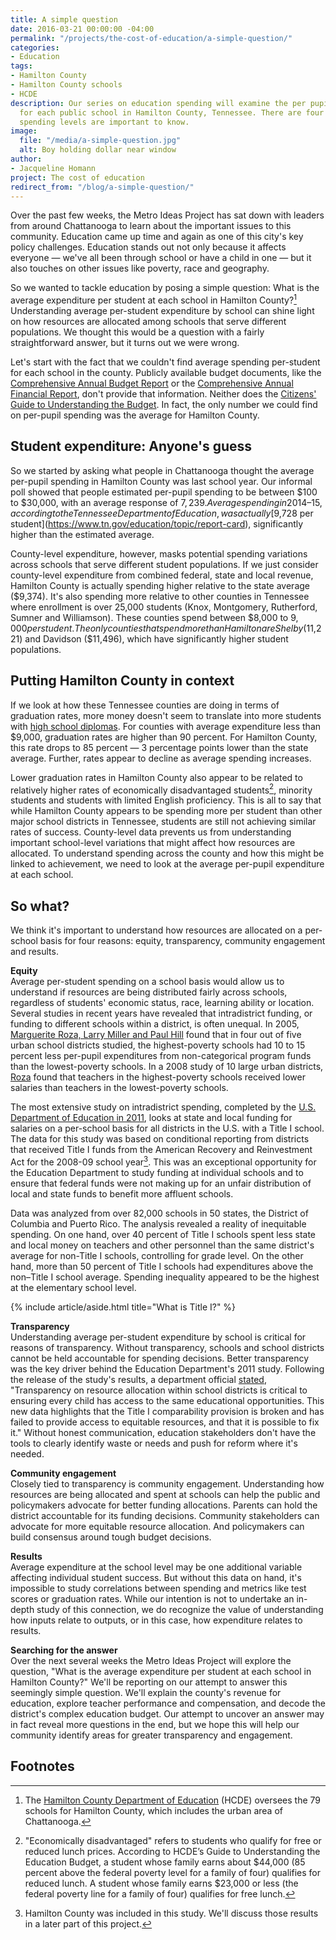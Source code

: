 ```yaml
---
title: A simple question
date: 2016-03-21 00:00:00 -04:00
permalink: "/projects/the-cost-of-education/a-simple-question/"
categories:
- Education
tags:
- Hamilton County
- Hamilton County schools
- HCDE
description: Our series on education spending will examine the per pupil expenditure
  for each public school in Hamilton County, Tennessee. There are four reasons those
  spending levels are important to know.
image:
  file: "/media/a-simple-question.jpg"
  alt: Boy holding dollar near window
author:
- Jacqueline Homann
project: The cost of education
redirect_from: "/blog/a-simple-question/"
---
```


Over the past few weeks, the Metro Ideas Project has sat down with leaders from around Chattanooga to learn about the important issues to this community. Education came up time and again as one of this city's key policy challenges. Education stands out not only because it affects everyone — we've all been through school or have a child in one — but it also touches on other issues like poverty, race and geography. 

So we wanted to tackle education by posing a simple question: What is the average expenditure per student at each school in Hamilton County?[^1] Understanding average per-student expenditure by school can shine light on how resources are allocated among schools that serve different populations. We thought this would be a question with a fairly straightforward answer, but it turns out we were wrong. 

Let's start with the fact that we couldn't find average spending per-student for each school in the county. Publicly available budget documents, like the [Comprehensive Annual Budget Report](http://www.hamiltontn.gov/pdf/cabr/2015/FY15CABR.pdf) or the [Comprehensive Annual Financial Report](http://www.hamiltontn.gov/PDF/CAFR/2015/2015CAFR.pdf), don't provide that information. Neither does the [Citizens' Guide to Understanding the Budget](http://www.pefchattanooga.org/wp-content/uploads/2015/06/HCDE_budget-guide_051515.pdf). In fact, the only number we could find on per-pupil spending was the average for Hamilton County.

## Student expenditure: Anyone's guess

So we started by asking what people in Chattanooga thought the average per-pupil spending in Hamilton County was last school year. Our informal poll showed that people estimated per-pupil spending to be between $100 to $30,000, with an average response of $7,239. Average spending in 2014–15, according to the Tennessee Department of Education, was actually [$9,728 per student](https://www.tn.gov/education/topic/report-card), significantly higher than the  estimated average. 

County-level expenditure, however, masks potential spending variations across schools that serve different student populations. If we just consider county-level expenditure from combined federal, state and local revenue, Hamilton County is actually spending higher relative to the state average ($9,374). It's also spending more relative to other counties in Tennessee where enrollment is over 25,000 students (Knox, Montgomery, Rutherford, Sumner and Williamson). These counties spend between $8,000 to $9,000 per student. The only counties that spend more than Hamilton are Shelby ($11,221) and Davidson ($11,496), which have significantly higher student populations.

## Putting Hamilton County in context

If we look at how these Tennessee counties are doing in terms of graduation rates, more money doesn't seem to translate into more students with [high school diplomas](https://www.tn.gov/education/topic/data-downloads). For counties with average expenditure less than $9,000, graduation rates are higher than 90 percent. For Hamilton County, this rate drops to 85 percent — 3 percentage points lower than the state average. Further, rates appear to decline as average spending increases.

Lower graduation rates in Hamilton County also appear to be related to relatively higher rates of economically disadvantaged students[^2], minority students and students with limited English proficiency. This is all to say that while Hamilton County appears to be spending more per student than other major school districts in Tennessee, students are still not achieving similar rates of success. County-level data prevents us from understanding important school-level variations that might affect how resources are allocated. To understand spending across the county and how this might be linked to achievement, we need to look at the average per-pupil expenditure at each school.

<div id="scatterplot"></div>

## So what?

We think it's important to understand how resources are allocated on a per-school basis for four reasons: equity, transparency, community engagement and results.

**Equity**  
Average per-student spending on a school basis would allow us to understand if resources are being distributed fairly across schools, regardless of students' economic status, race, learning ability or location. Several studies in recent years have revealed that intradistrict funding, or funding to different schools within a district,  is often unequal. In 2005, [Marguerite Roza, Larry Miller and Paul Hill](http://www.crpe.org/sites/default/files/wp_crpe6_title1_aug05_0.pdf) found that in four out of five urban school districts studied, the highest-poverty schools had 10 to 15 percent less per-pupil expenditures from non-categorical program funds than the lowest-poverty schools. In a 2008 study of 10 large urban districts, [Roza](https://cdn.americanprogress.org/wp-content/uploads/issues/2008/06/pdf/comparability_part3.pdf) found that teachers in the highest-poverty schools received lower salaries than teachers in the lowest-poverty schools.

The most extensive study on intradistrict spending, completed by the [U.S. Department of Education in 2011](http://www2.ed.gov/about/offices/list/opepd/ppss/reports.html#title), looks at state and local funding for salaries on a per-school basis for all districts in the U.S. with a Title I school. The data for this study was based on conditional reporting from districts that received Title I funds from the American Recovery and Reinvestment Act for the 2008-09 school year[^3]. This was an exceptional opportunity for the Education Department to study funding at individual schools and to ensure that federal funds were not making up for an unfair distribution of local and state funds to benefit more affluent schools. 

Data was analyzed from over 82,000 schools in 50 states, the District of Columbia and Puerto Rico. The analysis revealed a reality of inequitable spending. On one hand, over 40 percent of Title I schools spent less state and local money on teachers and other personnel than the same district's average for non-Title I schools, controlling for grade level. On the other hand, more than 50 percent of Title I schools had expenditures above the non–Title I school average. Spending inequality appeared to be the highest at the elementary school level.

{% include article/aside.html title="What is Title I?" %}

**Transparency**  
Understanding average per-student expenditure by school is critical for reasons of transparency. Without transparency, schools and school districts cannot be held accountable for spending decisions. Better transparency was the key driver behind the Education Department's 2011 study. Following the release of the study's results, a department official [stated](http://www.ed.gov/news/press-releases/more-40-low-income-schools-dont-get-fair-share-state-and-local-funds-department-education-research-finds), "Transparency on resource allocation within school districts is critical to ensuring every child has access to the same educational opportunities. This new data highlights that the Title I comparability provision is broken and has failed to provide access to equitable resources, and that it is possible to fix it." Without honest communication, education stakeholders don't have the tools to clearly identify waste or needs and push for reform where it's needed.

**Community engagement**  
Closely tied to transparency is community engagement. Understanding how resources are being allocated and spent at schools can help the public and policymakers advocate for better funding allocations. Parents can hold the district accountable for its funding decisions. Community stakeholders can advocate for more equitable resource allocation. And policymakers can build consensus around tough budget decisions.

**Results**  
Average expenditure at the school level may be one additional variable affecting individual student success. But without this data on hand, it's impossible to study correlations between spending and metrics like test scores or graduation rates. While our intention is not to undertake an in-depth study of this connection, we do recognize the value of understanding how inputs relate to outputs, or in this case, how expenditure relates to results.

**Searching for the answer**  
Over the next several weeks the Metro Ideas Project will explore the question, "What is the average expenditure per student at each school in Hamilton County?" We'll be reporting on our attempt to answer this seemingly simple question. We'll explain the county's revenue for education, explore teacher performance and compensation, and decode the district's complex education budget. Our attempt to uncover an answer may in fact reveal more questions in the end, but we hope this will help our community identify areas for greater transparency and engagement.

## Footnotes

[^1]: The [Hamilton County Department of Education](http://www.hcde.org/) (HCDE) oversees the 79 schools for Hamilton County, which includes the urban area of Chattanooga.
[^2]: "Economically disadvantaged" refers to students who qualify for free or reduced lunch prices. According to HCDE’s Guide to Understanding the Education Budget, a student whose family earns about $44,000 (85 percent above the federal poverty level for a family of four) qualifies for reduced lunch. A student whose family earns $23,000 or less (the federal poverty line for a family of four) qualifies for free lunch.
[^3]: Hamilton County was included in this study. We'll discuss those results in a later part of this project.

<script src="https://cdnjs.cloudflare.com/ajax/libs/pym/0.4.5/pym.min.js"></script>
<script>
  var url         = "http://graphics.metroideas.org/charts/tn-grad-rates-by-county/";
  var scatterplot = new pym.Parent("scatterplot", url, {});
</script>